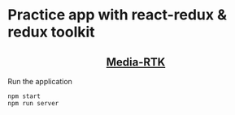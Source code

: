 # Practice app with react-redux & redux toolkit

</div>
<h2 align="center"><a href="https://media-rtk.netlify.app/">Media-RTK</a></h2>
</div>

<p align="left">Run the application</p>

`npm start` <br />
`npm run server`
